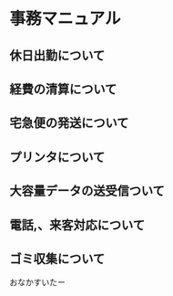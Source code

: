 #  事務マニュアル
## 休日出勤について
## 経費の清算について
## 宅急便の発送について
## プリンタについて
## 大容量データの送受信ついて
## 電話,、来客対応について
## ゴミ収集について

おなかすいたー